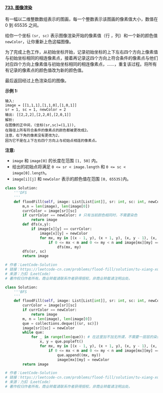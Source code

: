 #### [733. 图像渲染](https://leetcode-cn.com/problems/flood-fill/)

有一幅以二维整数数组表示的图画，每一个整数表示该图画的像素值大小，数值在 0 到 65535 之间。

给你一个坐标 `(sr, sc)` 表示图像渲染开始的像素值（行 ，列）和一个新的颜色值 `newColor`，让你重新上色这幅图像。

为了完成上色工作，从初始坐标开始，记录初始坐标的上下左右四个方向上像素值与初始坐标相同的相连像素点，接着再记录这四个方向上符合条件的像素点与他们对应四个方向上像素值与初始坐标相同的相连像素点，……，重复该过程。将所有有记录的像素点的颜色值改为新的颜色值。

最后返回经过上色渲染后的图像。

**示例 1:**

```
输入: 
image = [[1,1,1],[1,1,0],[1,0,1]]
sr = 1, sc = 1, newColor = 2
输出: [[2,2,2],[2,2,0],[2,0,1]]
解析: 
在图像的正中间，(坐标(sr,sc)=(1,1)),
在路径上所有符合条件的像素点的颜色都被更改成2。
注意，右下角的像素没有更改为2，
因为它不是在上下左右四个方向上与初始点相连的像素点。
```

**注意:**

- `image` 和 `image[0]` 的长度在范围 `[1, 50]` 内。
- 给出的初始点将满足 `0 <= sr < image.length` 和 `0 <= sc < image[0].length`。
- `image[i][j]` 和 `newColor` 表示的颜色值在范围 `[0, 65535]`内。

```python
class Solution:
    '''DFS
    '''
    def floodFill(self, image: List[List[int]], sr: int, sc: int, newColor: int) -> List[List[int]]:
        m,n = len(image), len(image[0])
        currColor = image[sr][sc]
        if currColor == newColor: # 只有当前颜色相同时，不需要染色
            return image
        def dfs(x,y):
            if image[x][y] == currColor:
                image[x][y] = newColor
                for mx, my in [(x - 1, y), (x + 1, y), (x, y - 1), (x, y + 1)]:
                    if 0 <= mx < m and 0 <= my < n and image[mx][my] == currColor:
                        dfs(mx, my)
        dfs(sr, sc)
        return image

# 作者：LeetCode-Solution
# 链接：https://leetcode-cn.com/problems/flood-fill/solution/tu-xiang-xuan-ran-by-leetcode-solution/
# 来源：力扣（LeetCode）
# 著作权归作者所有。商业转载请联系作者获得授权，非商业转载请注明出处。
```

```python
class Solution:
    '''BFS
    '''
    def floodFill(self, image: List[List[int]], sr: int, sc: int, newColor: int) -> List[List[int]]:
        currColor = image[sr][sc]
        if currColor == newColor:
            return image
        m, n = len(image), len(image[0])
        que = collections.deque([(sr, sc)])
        image[sr][sc] = newColor
        while que:
            for _ in range(len(que)): # 在这里加不加无所谓，不需要一层层的染色
                x, y = que.popleft()
                for mx, my in [(x - 1, y), (x + 1, y), (x, y - 1), (x, y + 1)]:
                    if 0 <= mx < m and 0 <= my < n and image[mx][my] == currColor:
                        que.append((mx, my))
                        image[mx][my] = newColor
        return image

# 作者：LeetCode-Solution
# 链接：https://leetcode-cn.com/problems/flood-fill/solution/tu-xiang-xuan-ran-by-leetcode-solution/
# 来源：力扣（LeetCode）
# 著作权归作者所有。商业转载请联系作者获得授权，非商业转载请注明出处。
```

